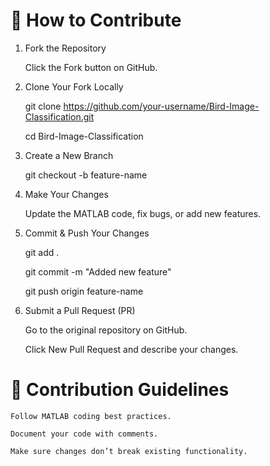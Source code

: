 # 🌟 How to Contribute

1. Fork the Repository

      Click the Fork button on GitHub.


2. Clone Your Fork Locally

      git clone https://github.com/your-username/Bird-Image-Classification.git
   
      cd Bird-Image-Classification


3. Create a New Branch

      git checkout -b feature-name
   

4. Make Your Changes

      Update the MATLAB code, fix bugs, or add new features.
   

5. Commit & Push Your Changes

     git add .
   
     git commit -m "Added new feature"

     git push origin feature-name
   

6. Submit a Pull Request (PR)

      Go to the original repository on GitHub.

      Click New Pull Request and describe your changes.
    

# 📌 Contribution Guidelines

    Follow MATLAB coding best practices.
    
    Document your code with comments.
    
    Make sure changes don’t break existing functionality.
